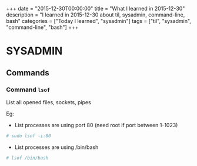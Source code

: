 +++
date = "2015-12-30T00:00:00"
title = "What I learned in 2015-12-30"
description = "I learned in 2015-12-30 about til, sysadmin, command-line, bash"
categories = ["Today I learned", "sysadmin"]
tags = ["til", "sysadmin", "command-line", "bash"]
+++


# SYSADMIN

## Commands

### Command `lsof`

List all opened files, sockets, pipes

Eg: 

- List processes are using port 80 (need root if port between 1-1023)

```bash
# sudo lsof -i:80
```

- List processes are using /bin/bash

```bash
# lsof /bin/bash
```
